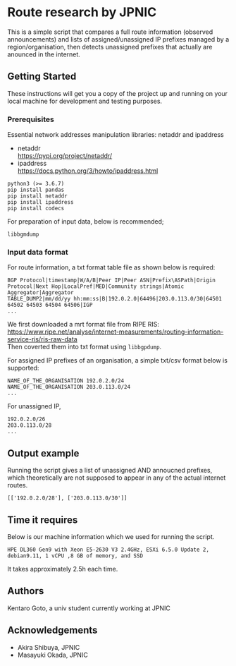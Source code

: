 # Route research by JPNIC
This is a simple script that compares a full route information (observed announcements) and lists of assigned/unassigned IP prefixes managed by a region/organisation, then detects unassigned prefixes that actually are anounced in the internet.

## Getting Started

These instructions will get you a copy of the project up and running on your local machine for development and testing purposes. 

### Prerequisites
Essential network addresses manipulation libraries: netaddr and ipaddress
- netaddr  
https://pypi.org/project/netaddr/
- ipaddress  
https://docs.python.org/3/howto/ipaddress.html

```
python3 (>= 3.6.7)
pip install pandas
pip install netaddr
pip install ipaddress
pip install codecs
```

For preparation of input data, below is recommended;
```
libbgmdump
```

### Input data format
For route information, a txt format table file as shown below is required:
```
BGP Protocol|timestamp|W/A/B|Peer IP|Peer ASN|Prefix\ASPath|Origin Protocol|Next Hop|LocalPref|MED|Community strings|Atomic Aggregator|Aggregator
TABLE_DUMP2|mm/dd/yy hh:mm:ss|B|192.0.2.0|64496|203.0.113.0/30|64501 64502 64503 64504 64506|IGP
...
```
We first downloaded a mrt format file from RIPE RIS: https://www.ripe.net/analyse/internet-measurements/routing-information-service-ris/ris-raw-data  
Then coverted them into txt format using `libbgpdump`.

For assigned IP prefixes of an organisation, a simple txt/csv format below is supported:
```
NAME_OF_THE_ORGANISATION 192.0.2.0/24
NAME_OF_THE_ORGANISATION 203.0.113.0/24
...
```
For unassigned IP, 
```
192.0.2.0/26
203.0.113.0/28
...
```

## Output example

Running the script gives a list of unassigned AND annoucned prefixes, which theoretically are not supposed to appear in any of the actual internet routes.

```
[['192.0.2.0/28'], ['203.0.113.0/30']]
```

## Time it requires
Below is our machine information which we used for running the script.
```
HPE DL360 Gen9 with Xeon E5-2630 V3 2.4GHz, ESXi 6.5.0 Update 2,
debian9.11, 1 vCPU ,8 GB of memory, and SSD
```
It takes approximately 2.5h each time.

## Authors

Kentaro Goto, a univ student currently working at JPNIC

## Acknowledgements

* Akira Shibuya, JPNIC
* Masayuki Okada, JPNIC

